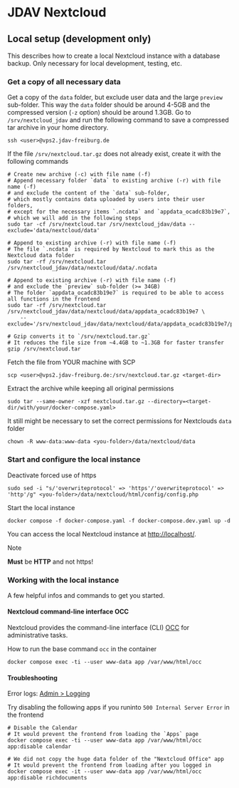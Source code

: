 # JDAV Nextcloud

## Local setup (development only)

This describes how to create a local Nextcloud instance with a database backup.
Only necessary for local development, testing, etc.

### Get a copy of all necessary data

Get a copy of the `data` folder, but exclude user data and the large `preview` sub-folder.
This way the `data` folder should be around 4-5GB and the compressed version (`-z` option) should be around 1.3GB.
Go to `/srv/nextcloud_jdav` and run the following command to save a compressed tar archive in your home directory.

```shell
ssh <user>@vps2.jdav-freiburg.de
```

If the file `/srv/nextcloud.tar.gz` does not already exist, create it with the following commands

```shell
# Create new archive (-c) with file name (-f)
# Append necessary folder `data` to existing archive (-r) with file name (-f)
# and exclude the content of the `data` sub-folder,
# which mostly contains data uploaded by users into their user folders,
# except for the necessary items `.ncdata` and `appdata_ocadc83b19e7`,
# which we will add in the following steps
sudo tar -cf /srv/nextcloud.tar /srv/nextcloud_jdav/data --exclude='data/nextcloud/data'

# Append to existing archive (-r) with file name (-f)
# The file `.ncdata` is required by Nextcloud to mark this as the Nextcloud data folder
sudo tar -rf /srv/nextcloud.tar /srv/nextcloud_jdav/data/nextcloud/data/.ncdata

# Append to existing archive (-r) with file name (-f)
# and exclude the `preview` sub-folder (>= 34GB)
# The folder `appdata_ocadc83b19e7` is required to be able to access all functions in the frontend
sudo tar -rf /srv/nextcloud.tar /srv/nextcloud_jdav/data/nextcloud/data/appdata_ocadc83b19e7 \
    --exclude='/srv/nextcloud_jdav/data/nextcloud/data/appdata_ocadc83b19e7/preview'

# Gzip converts it to `/srv/nextcloud.tar.gz`
# It reduces the file size from ~4.4GB to ~1.3GB for faster transfer
gzip /srv/nextcloud.tar
```

Fetch the file from YOUR machine with SCP

```shell
scp <user>@vps2.jdav-freiburg.de:/srv/nextcloud.tar.gz <target-dir>
```

Extract the archive while keeping all original permissions

```shell
sudo tar --same-owner -xzf nextcloud.tar.gz --directory=<target-dir/with/your/docker-compose.yaml>
```

It still might be necessary to set the correct permissions for Nextclouds `data` folder

```shell
chown -R www-data:www-data <you-folder>/data/nextcloud/data
```

### Start and configure the local instance

Deactivate forced use of https

```shell
sudo sed -i "s/'overwriteprotocol' => 'https'/'overwriteprotocol' => 'http'/g" <you-folder>/data/nextcloud/html/config/config.php
```

Start the local instance

```shell
docker compose -f docker-compose.yaml -f docker-compose.dev.yaml up -d
```

You can access the local Nextcloud instance at [http://localhost/](http://localhost/).

> [!NOTE]
> **Must** be **HTTP** and not https!

### Working with the local instance

A few helpful infos and commands to get you started.

#### Nextcloud command-line interface OCC

Nextcloud provides the command-line interface (CLI) [OCC](https://docs.nextcloud.com/server/latest/admin_manual/occ_command.html) for administrative tasks.

How to run the base command `occ` in the container

```shell
docker compose exec -ti --user www-data app /var/www/html/occ
```

#### Troubleshooting

Error logs: [Admin > Logging](http://localhost/settings/admin/logging)

Try disabling the following apps if you runinto `500 Internal Server Error` in the frontend

```shell
# Disable the Calendar
# It would prevent the frontend from loading the `Apps` page
docker compose exec -ti --user www-data app /var/www/html/occ app:disable calendar

# We did not copy the huge data folder of the "Nextcloud Office" app
# It would prevent the frontend from loading after you logged in
docker compose exec -it --user www-data app /var/www/html/occ app:disable richdocuments
```
